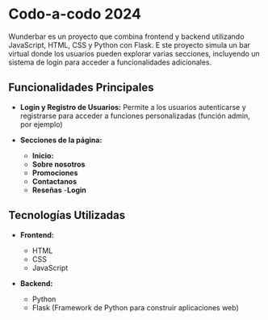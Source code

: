 # Codo-a-codo 2024

Wunderbar es un proyecto que combina frontend y backend utilizando JavaScript, HTML, CSS y Python con Flask. E
ste proyecto simula un bar virtual donde los usuarios pueden explorar varias secciones, incluyendo un sistema de login para acceder a funcionalidades adicionales.

## Funcionalidades Principales

- **Login y Registro de Usuarios:** Permite a los usuarios autenticarse y registrarse para acceder a funciones personalizadas (función admin, por ejemplo)
  
- **Secciones de la página:**
  - **Inicio:**
  - **Sobre nosotros**
  - **Promociones**
  - **Contactanos**
  - **Reseñas**
  -**Login** 

## Tecnologías Utilizadas

- **Frontend:**
  - HTML
  - CSS
  - JavaScript
  
- **Backend:**
  - Python
  - Flask (Framework de Python para construir aplicaciones web)
